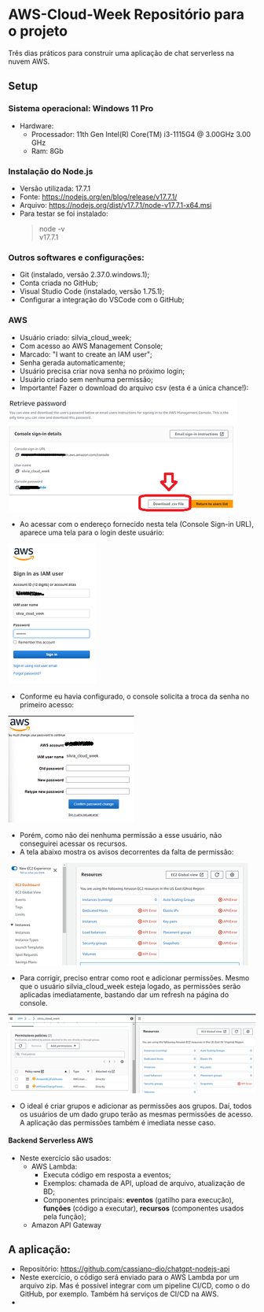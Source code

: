 # AWS-Cloud-Week Repositório para o projeto
Três dias práticos para construir uma aplicação de chat serverless na nuvem AWS.
## Setup
### Sistema operacional: Windows 11 Pro
* Hardware: 
  * Processador: 11th Gen Intel(R) Core(TM) i3-1115G4 @ 3.00GHz   3.00 GHz
  * Ram: 8Gb
### Instalação do Node.js
* Versão utilizada: 17.7.1
* Fonte: https://nodejs.org/en/blog/release/v17.7.1/
* Arquivo:  https://nodejs.org/dist/v17.7.1/node-v17.7.1-x64.msi
* Para testar se foi instalado:
    > node -v<br>
    > v17.7.1
 ### Outros softwares e configurações:
 * Git (instalado, versão 2.37.0.windows.1);
 * Conta criada no GitHub;
 * Visual Studio Code (instalado, versão 1.75.1);
 * Configurar a integração do VSCode com o GitHub;
### AWS
* Usuário criado: silvia_cloud_week;
* Com acesso ao AWS Management Console;
* Marcado: "I want to create an IAM user";
* Senha gerada automaticamente;
* Usuário precisa criar nova senha no próximo login;
* Usuário criado sem nenhuma permissão;
* Importante! Fazer o download do arquivo csv (esta é a única chance!):
  
![](imagens/awsusercreated.png)

* Ao acessar com o endereço fornecido nesta tela (Console Sign-in URL), aparece uma tela para o login deste usuário:

![](imagens/IAMuserlogin.png)

* Conforme eu havia configurado, o console solicita a troca da senha no primeiro acesso:

![](imagens/Changepasswd.png)

* Porém, como não dei nenhuma permissão a esse usuário, não conseguirei acessar os recursos. 
* A tela abaixo mostra os avisos decorrentes da falta de permissão:

![](imagens/permissionError.png)

* Para corrigir, preciso entrar como root e adicionar permissões. Mesmo que o usuário silvia_cloud_week esteja logado, as permissões serão aplicadas imediatamente, bastando dar um refresh na página do console.

![](imagens/afterPermissionEC2full.png)

* O ideal é criar grupos e adicionar as permissões aos grupos. Daí, todos os usuários de um dado grupo terão as mesmas permissões de acesso. A aplicação das permissões também é imediata nesse caso.

<h4><b>Backend Serverless AWS</b></h4>

* Neste exercício são usados:
  * AWS Lambda:
    * Executa código em resposta a eventos;
    * Exemplos: chamada de API, upload de arquivo, atualização de BD;
    * Componentes principais: <b>eventos</b> (gatilho para execução), <b>funções</b> (código a executar), <b>recursos</b> (componentes usados pela função);
  * Amazon API Gateway

## A aplicação:
* Repositório: https://github.com/cassiano-dio/chatgpt-nodejs-api
* Neste exercício, o código será enviado para o AWS Lambda por um arquivo zip. Mas é possível integrar com um pipeline CI/CD, como o do GitHub, por exemplo. Também há serviços de CI/CD na AWS.
* 

